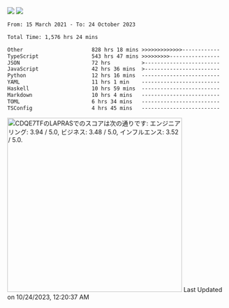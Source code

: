 <div>
  <img src="https://github-readme-stats.vercel.app/api?username=naporin0624&count_private=true&show_icons=true" />
  <img src="https://github-readme-stats.vercel.app/api/top-langs/?username=naporin0624&layout=compact&hide=css" />
  <!--START_SECTION:waka-->

```txt
From: 15 March 2021 - To: 24 October 2023

Total Time: 1,576 hrs 24 mins

Other                      828 hrs 18 mins >>>>>>>>>>>>>------------   52.54 %
TypeScript                 543 hrs 47 mins >>>>>>>>>----------------   34.50 %
JSON                       72 hrs          >------------------------   04.57 %
JavaScript                 42 hrs 36 mins  >------------------------   02.70 %
Python                     12 hrs 16 mins  -------------------------   00.78 %
YAML                       11 hrs 1 min    -------------------------   00.70 %
Haskell                    10 hrs 59 mins  -------------------------   00.70 %
Markdown                   10 hrs 4 mins   -------------------------   00.64 %
TOML                       6 hrs 34 mins   -------------------------   00.42 %
TSConfig                   4 hrs 45 mins   -------------------------   00.30 %
```

<!--END_SECTION:waka-->
  
  <!--START_SECTION:lapras-card-->
<p ><a href="https://lapras.com/public/CDQE7TF" target="_blank" rel="noopener noreferrer"><img alt="CDQE7TFのLAPRASでのスコアは次の通りです: エンジニアリング: 3.94 / 5.0, ビジネス: 3.48 / 5.0, インフルエンス: 3.52 / 5.0." src="https://lapras-card-generator.vercel.app/api/svg?e=3.94&b=3.48&i=3.52&b1=%23232323&b2=%236d6d6d&i1=%23212121&i2=%23818181&l=ja" width="400" ></a>  
Last Updated on 10/24/2023, 12:20:37 AM</p>
<!--END_SECTION:lapras-card-->
</div>
